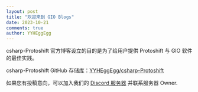 ```yaml
---
layout: post
title: "欢迎来到 GIO Blogs"
date: 2023-10-21
comments: true
author: YYHEggEgg
---
```


csharp-Protoshift 官方博客设立的目的是为了给用户提供 Protoshift 与 GIO 软件的最佳实践。

csharp-Protoshift GitHub 存储库：[YYHEggEgg/csharp-Protoshift](https://github.com/YYHEggEgg/csharp-Protoshift)

如果您有投稿意向，可以加入我们的 [Discord 服务器](https://discord.gg/NcAjuCSFvZ) 并联系服务器 Owner.
